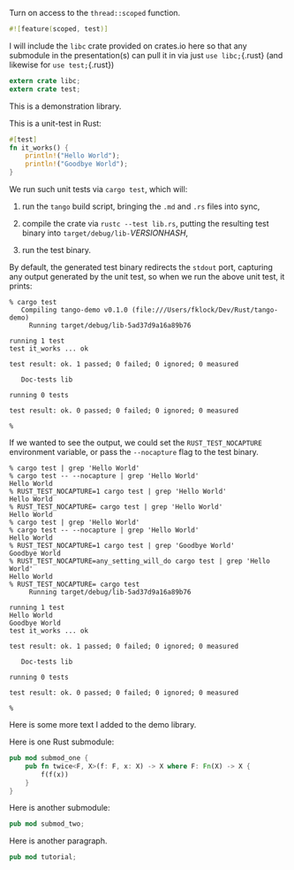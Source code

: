 Turn on access to the `thread::scoped` function.

```rust
#![feature(scoped, test)]
```

I will include the `libc` crate provided on crates.io here
so that any submodule in the presentation(s) can pull it in
via just `use libc;`{.rust} (and likewise for `use test;`{.rust})

```rust
extern crate libc;
extern crate test;
```

This is a demonstration library.

This is a unit-test in Rust:

```rust
#[test]
fn it_works() {
    println!("Hello World");
    println!("Goodbye World");
}
```

We run such unit tests via `cargo test`, which will:

 1. run the `tango` build script, bringing the `.md` and `.rs` files
    into sync,

 2. compile the crate via `rustc --test lib.rs`, putting the resulting
    test binary into `target/debug/lib-`*VERSIONHASH*,

 3. run the test binary.

By default, the generated test binary redirects the `stdout` port,
capturing any output generated by the unit test, so when we run the
above unit test, it prints:

```text
% cargo test
   Compiling tango-demo v0.1.0 (file:///Users/fklock/Dev/Rust/tango-demo)
     Running target/debug/lib-5ad37d9a16a89b76

running 1 test
test it_works ... ok

test result: ok. 1 passed; 0 failed; 0 ignored; 0 measured

   Doc-tests lib

running 0 tests

test result: ok. 0 passed; 0 failed; 0 ignored; 0 measured

%
```

If we wanted to see the output, we could set the `RUST_TEST_NOCAPTURE`
environment variable, or pass the `--nocapture` flag to the test
binary.

```text
% cargo test | grep 'Hello World'
% cargo test -- --nocapture | grep 'Hello World'
Hello World
% RUST_TEST_NOCAPTURE=1 cargo test | grep 'Hello World'
Hello World
% RUST_TEST_NOCAPTURE= cargo test | grep 'Hello World'
Hello World
% cargo test | grep 'Hello World'
% cargo test -- --nocapture | grep 'Hello World'
Hello World
% RUST_TEST_NOCAPTURE=1 cargo test | grep 'Goodbye World'
Goodbye World
% RUST_TEST_NOCAPTURE=any_setting_will_do cargo test | grep 'Hello World'
Hello World
% RUST_TEST_NOCAPTURE= cargo test
     Running target/debug/lib-5ad37d9a16a89b76

running 1 test
Hello World
Goodbye World
test it_works ... ok

test result: ok. 1 passed; 0 failed; 0 ignored; 0 measured

   Doc-tests lib

running 0 tests

test result: ok. 0 passed; 0 failed; 0 ignored; 0 measured

%
```

Here is some more text I added to the demo library.

Here is one Rust submodule:

```rust
pub mod submod_one {
	pub fn twice<F, X>(f: F, x: X) -> X where F: Fn(X) -> X {
		f(f(x))
	}
}
```

Here is another submodule:

```rust
pub mod submod_two;
```

Here is another paragraph.

```rust
pub mod tutorial;
```
